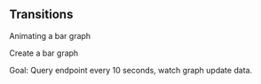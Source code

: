 ## Transitions

Animating a bar graph

Create a bar graph

Goal: Query endpoint every 10 seconds,
watch graph update data.
